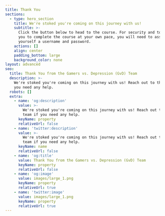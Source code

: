 ```yaml
---
title: Thank You
sections:
  - type: hero_section
    title: We're stoked you're coming on this journey with us!
    subtitle: >-
      Click the button below to head to the course. For security and to allow
      you to complete the course at your own pace, you will need to assign
      yourself a username and password.
    actions: []
    align: center
    padding_bottom: large
    background_color: none
layout: advanced
seo:
  title: Thank You from the Gamers vs. Depression (GvD) Team
  description: >-
    We're stoked you're coming on this journey with us! Reach out to the team if
    you need any help.
  robots: []
  extra:
    - name: 'og:description'
      value: >-
        We're stoked you're coming on this journey with us! Reach out to the
        team if you need any help.
      keyName: property
      relativeUrl: false
    - name: 'twitter:description'
      value: >-
        We're stoked you're coming on this journey with us! Reach out to the
        team if you need any help.
      keyName: name
      relativeUrl: false
    - name: 'og:title'
      value: Thank You from the Gamers vs. Depression (GvD) Team
      keyName: property
      relativeUrl: false
    - name: 'og:image'
      value: images/large_1.png
      keyName: property
      relativeUrl: true
    - name: 'twitter:image'
      value: images/large_1.png
      keyName: property
      relativeUrl: true
---
```

